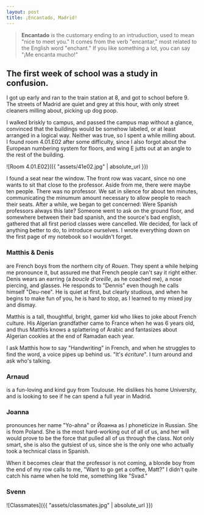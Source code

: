 ```yaml
---
layout: post
title: ¡Encantado, Madrid!
---
```


> **Encantado** is the customary ending to an intruduction, used to mean "nice to
> meet you." It comes from the verb "encantar," most related to the English word
> "enchant." If you like something a lot, you can say "¡Me encanta mucho!"

## The first week of school was a study in confusion.

I got up early and ran to the train station at 8, and got to school before 9. The
streets of Madrid are quiet and grey at this hour, with only street cleaners
milling about, picking up dog poop.

I walked briskly to campus, and passed the campus map without a glance, convinced
that the buildings would be somehow labeled, or at least arranged in a logical
way. Neither was true, so I spent a while milling about. I found room 4.01.E02
after some difficulty, since I also forgot about the European numbering system
for floors, and wing E jutts out at an angle to the rest of the building.

![Room 4.01.E02]({{ "assets/41e02.jpg" | absolute_url }})

I found a seat near the window. The front row was vacant, since no one wants to
sit that close to the professor. Aside from me, there were maybe ten people. There
was no professor. We sat in silence for about ten minutes, communicating the minumum
amount necessary to allow people to reach their seats. After a while, we began to
get concerned: Were Spanish professors always this late? Someone went to ask on the
ground floor, and somewhere between their bad spanish, and the source's bad english,
gathered that all first period classes were cancelled. We decided, for lack of 
anything better to do, to introduce ourselves. I wrote everything down on the
first page of my notebook so I wouldn't forget.

### Matthis & Denis

are French boys from the northern city of *Rouen*. They spent a while helping me
pronounce it, but assured me that French people can't say it right either. Denis
wears an earring (a *boucle d'oreille*, as he coached me), a nose piercing, and
glasses. He responds to "Dennis" even though he calls himself "Deu-nee". He is
quiet at first, but clearly studious, and when he begins to make fun of you, he is 
hard to stop, as I learned to my mixed joy and dismay.

Matthis is a tall, thoughtful, bright, gamer kid who likes to joke about French
culture. His Algerian grandfather came to France when he was 6 years old, and 
thus Matthis knows a splattering of Arabic and fantasizes about Algerian
cookies at the end of Ramadan each year.

I ask Matthis how to say "Handwriting" in French, and when he struggles to find
the word, a voice pipes up behind us. "It's *écriture*". I turn around and ask
who's talking. 

### Arnaud

is a fun-loving and kind guy from Toulouse. He dislikes his home University,
and is looking to see if he can spend a full year in Madrid. 

### Joanna

pronounces her name "Yo-ahna" or Йоанна as I phoneticize in Russian. She is
from Poland. She is the most hard-working out of all of us, and her will 
would prove to be the force that pulled all of us through the class. Not only
smart, she is also the gutsiest of us, since she is the only one who actually
took a technical class in Spanish. 

When it becomes clear that the professor is not coming, a blonde boy from the
end of my row calls to me, "Want to go get a coffee, Matt?" I didn't quite
catch his name when he told me, something like "Svad."

### Svenn




![Classmates]({{ "assets/classmates.jpg" | absolute_url }})
